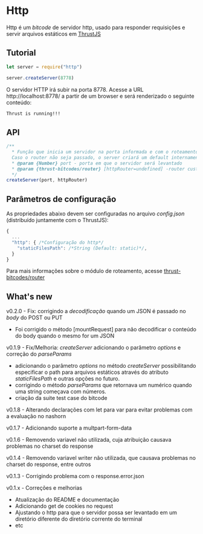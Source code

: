 Http
===============

Http é um *bitcode* de servidor http, usado para responder requisições e servir arquivos estáticos em [ThrustJS](https://github.com/thrustjs/thrust)

## Tutorial

```javascript
let server = require("http")

server.createServer(8778)
```
O servidor HTTP irá subir na porta 8778.
Acesse a URL http://localhost:8778/ a partir de um browser e será renderizado o seguinte conteúdo:

```html
Thrust is running!!!
```

## API

```javascript
/**
  * Função que inicia um servidor na porta informada e com o roteamento informados.
  Caso o router não seja passado, o server criará um default internamente.
  * @param {Number} port - porta em que o servidor será levantado
  * @param {thrust-bitcodes/router} [httpRouter=undefined] -router customizado com rotas de serviço
  */
createServer(port, httpRouter)
```

## Parâmetros de configuração
As propriedades abaixo devem ser configuradas no arquivo *config.json* (distribuído juntamente com o ThrustJS):

``` javascript
{
  ...
  "http": { /*Configuração do http*/
    "staticFilesPath": /*String (Default: static)*/,
  }
}

```

Para mais informações sobre o módulo de roteamento, acesse [thrust-bitcodes/router](https://github.com/thrust-bitcodes/router)


## What's new

v0.2.0 - Fix: corrigindo a _decodificação_ quando um JSON é passado no _body_ do POST ou PUT
* Foi corrigido o método [mountRequest] para não decodificar o conteúdo do body quando o mesmo for um JSON

v0.1.9 - Fix/Melhoria: _createServer_ adicionando o parâmetro _options_ e correção do _parseParams_
* adicionando o parâmetro _options_ no método _createServer_ possibilitando especificar o path para arquivos estáticos através do atributo _staticFilesPath_ e outras opções no futuro.
* corrigindo o método _parseParams_ que retornava um numérico quando uma string começava com números.
* criação da suite test case do bitcode

v0.1.8 - Alterando declarações com let para var para evitar problemas com a evaluação no nashorn

v0.1.7 - Adicionando suporte a multpart-form-data

v0.1.6 - Removendo variavel não utilizada, cuja atribuição causava problemas no charset do response

v0.1.4 - Removendo variavel writer não utilizada, que causava problemas no charset do response, entre outros

v0.1.3 - Corrigindo problema com o response.error.json

v0.1.x - Correções e melhorias
* Atualização do README e documentação
* Adicionando get de cookies no request
* Ajustando o http para que o servidor possa ser levantado em um diretório diferente do diretório corrente do terminal
* etc
